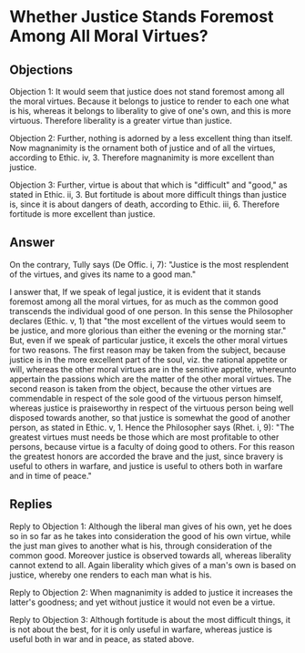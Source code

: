 # Whether Justice Stands Foremost Among All Moral Virtues?

## Objections

Objection 1: It would seem that justice does not stand foremost among all the moral virtues. Because it belongs to justice to render to each one what is his, whereas it belongs to liberality to give of one's own, and this is more virtuous. Therefore liberality is a greater virtue than justice.

Objection 2: Further, nothing is adorned by a less excellent thing than itself. Now magnanimity is the ornament both of justice and of all the virtues, according to Ethic. iv, 3. Therefore magnanimity is more excellent than justice.

Objection 3: Further, virtue is about that which is "difficult" and "good," as stated in Ethic. ii, 3. But fortitude is about more difficult things than justice is, since it is about dangers of death, according to Ethic. iii, 6. Therefore fortitude is more excellent than justice.

## Answer

On the contrary, Tully says (De Offic. i, 7): "Justice is the most resplendent of the virtues, and gives its name to a good man."

I answer that, If we speak of legal justice, it is evident that it stands foremost among all the moral virtues, for as much as the common good transcends the individual good of one person. In this sense the Philosopher declares (Ethic. v, 1) that "the most excellent of the virtues would seem to be justice, and more glorious than either the evening or the morning star." But, even if we speak of particular justice, it excels the other moral virtues for two reasons. The first reason may be taken from the subject, because justice is in the more excellent part of the soul, viz. the rational appetite or will, whereas the other moral virtues are in the sensitive appetite, whereunto appertain the passions which are the matter of the other moral virtues. The second reason is taken from the object, because the other virtues are commendable in respect of the sole good of the virtuous person himself, whereas justice is praiseworthy in respect of the virtuous person being well disposed towards another, so that justice is somewhat the good of another person, as stated in Ethic. v, 1. Hence the Philosopher says (Rhet. i, 9): "The greatest virtues must needs be those which are most profitable to other persons, because virtue is a faculty of doing good to others. For this reason the greatest honors are accorded the brave and the just, since bravery is useful to others in warfare, and justice is useful to others both in warfare and in time of peace."

## Replies

Reply to Objection 1: Although the liberal man gives of his own, yet he does so in so far as he takes into consideration the good of his own virtue, while the just man gives to another what is his, through consideration of the common good. Moreover justice is observed towards all, whereas liberality cannot extend to all. Again liberality which gives of a man's own is based on justice, whereby one renders to each man what is his.

Reply to Objection 2: When magnanimity is added to justice it increases the latter's goodness; and yet without justice it would not even be a virtue.

Reply to Objection 3: Although fortitude is about the most difficult things, it is not about the best, for it is only useful in warfare, whereas justice is useful both in war and in peace, as stated above.
